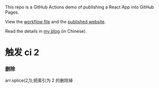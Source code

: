 This repo is a GitHub Actions demo of publishing a React App into GitHub Pages.

View the [workflow file](./.github/workflows/ci.yml) and the [published website](https://zhiyouth.github.io/github-actions-demo).

Read the details in [my blog](http://www.ruanyifeng.com/blog/2019/09/getting-started-with-github-actions.html) (in Chinese).

# 触发 ci 2

### 删除

arr.splice(2,1);把索引为 2 的删除掉
